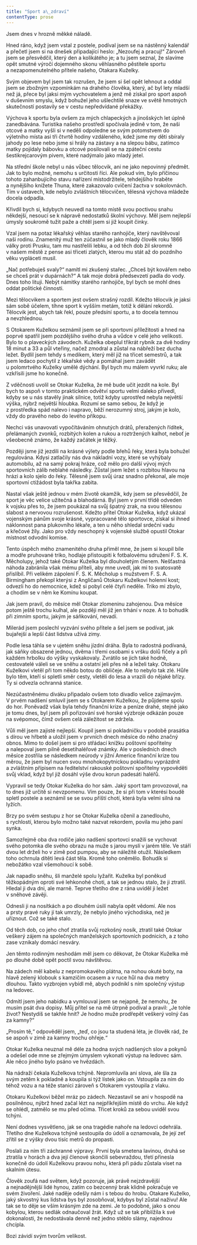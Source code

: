 ```yaml
---
title: "Sport a\_zdraví"
contentType: prose
---
```


<section>

Jsem dnes v hrozně měkké náladě.

Hned ráno, když jsem vstal z postele, podíval jsem se na nástěnný kalendář a přečetl jsem si na dnešek připadající heslo: „Nezoufej a pracuj!“ Zároveň jsem se přesvědčil, který den a kolikátého je; a tu jsem seznal, že slavíme opět smutné výročí dojemného skonu věhlasného pěstitele sportu a nezapomenutelného přítele našeho, Otakara Kuželky.

Svým objevem byl jsem tak rozrušen, že jsem si šel opět lehnout a oddal jsem se zbožným vzpomínkám na drahého člověka, který, ač byl lety mladší než já, přece byl jaksi mým vychovatelem a jenž mě získal pro sport aspoň v duševním smyslu, když bohužel jeho ušlechtilé snaze ve světě hmotných skutečností postavily se v cestu nepředvídané překážky.

Výchova k sportu byla ovšem za mých chlapeckých a jinošských let úplně zanedbávána. Turistika našeho prostředí spočívala jedině v tom, že naši otcové a matky vyšli si v neděli odpoledne se svým potomstvem do výletního místa asi tři čtvrtě hodiny vzdáleného, kdež jsme my děti sbíraly jahody po lese nebo jsme si hrály na zástavy a na slepou bábu, zatímco matky pojídaly bábovku a otcové posilovali se na zpáteční cestu šestikrejcarovým pivem, které nadýmalo jako mladý jetel.

Na střední škole nebyl u nás vůbec tělocvik, ani ne jako nepovinný předmět. Jak to bylo možné, nemohu s určitosti říci. Ale pokud vím, bylo příčinou tohoto zahanbujícího stavu nařízení místodržitele, tehdejšího hraběte a nynějšího knížete Thuna, které zakazovalo cvičení žactva v sokolovnách. Tím v ústavech, kde nebylo zvláštních tělocvičen, tělesná výchova mládeže docela odpadla.

Křivdil bych si, kdybych neuvedl na tomto místě svou poctivou snahu někdejší, nesoucí se k nápravě nedostatků školní výchovy. Měl jsem nejlepší úmysly soukromě tužit paže a chtěl jsem si již koupit činky.

Vzal jsem na potaz lékařský věhlas starého ranhojiče, který navštěvoval naši rodinu. Znamenitý muž ten zúčastnil se jako mladý člověk roku 1866 války proti Prusku, tam mu nastřelili lebku, a od těch dob žil skromně v našem městě z pense asi třiceti zlatých, kterou mu stát až do pozdního věku vypláceti musil.

„Nač potřebuješ svaly?“ namítl mi zkušený stařec. „Chceš být kovářem nebo se chceš prát v dupárnách?“ A tak moje dobrá předsevzetí padla do vody. Dnes toho lituji. Nebýt námitky starého ranhojiče, byl bych se mohl dnes oddat politické činnosti.

Mezi tělocvikem a sportem jest ovšem strašný rozdíl. Kdežto tělocvik je jaksi sám sobě účelem, tíhne sport k vyšším metám, totiž k dělání rekordů. Tělocvik jest, abych tak řekl, pouze předsíní sportu, a to docela temnou a nevzhlednou.

S Otokarem Kuželkou seznámil jsem se při sportovní příležitosti a hned na poprvé spatřil jsem pozdějšího svého druha a vůdce v celé jeho velikosti. Bylo to o plaveckých závodech. Kuželka obeplul třikrát rybník za dvě hodiny 18 minut a 33 a půl vteřiny, načež zmodral a zůstal na nábřeží bez ducha ležet. Bydlil jsem tehdy s medikem, který měl již na třicet semestrů, a tak jsem ledaco pochytil z lékařské vědy a pomáhal jsem zavádět u polomrtvého Kuželky umělé dýchání. Byl bych mu málem vyvrkl ruku; ale vzkřísili jsme ho konečně.

Z vděčnosti uvolil se Otokar Kuželka, že mě bude učit jezdit na kole. Byl bych to aspoň v tomto praktickém odvětví sportu velmi daleko přivedl, kdyby se u nás stavěly jinak silnice, totiž kdyby uprostřed nebyla největší výška, nýbrž největší hloubka. Rozumí se samo sebou, že když je z prostředka spád nalevo i napravo, běží nerozumný stroj, jakým je kolo, vždy do pravého nebo do levého příkopu.

Nechci vás unavovati vypočítáváním ohnutých drátů, přeražených řídítek, přelámaných zvonků, rozbitých kolen a rukou a roztržených kalhot, neboť je všeobecně známo, že každý začátek je těžký.

Později jsme již jezdili na krásné výlety podle břehů řeky, která byla bohužel regulována. Kdysi zatlačily nás dva nákladní vozy, které se vyhýbaly automobilu, až na samý pokraj hráze, což mělo pro další vývoj mých sportovních zálib neblahé následky. Zůstal jsem ležet s rozbitou hlavou na hrázi a kolo sjelo do řeky. Tělesně jsem svůj úraz snadno překonal, ale moje sportovní ctižádost byla takřka zabita.

Nastal však ještě jednou v mém životě okamžik, kdy jsem se přesvědčil, že sport je věc velice užitečná a blahodárná. Byl jsem v první třídě odveden k vojsku přes to, že jsem poukázal na svůj špatný zrak, na svou tělesnou slabost a nervovou rozrušenost. Kdežto přítel Otokar Kuželka, když ukázal vojenským pánům svoje krásné, vypracované tělo sportovce, získal si ihned náklonnost pana plukovního lékaře, a ten u něho shledal srdeční vadu a křečové žíly. Jako pro vždy neschopný k vojenské službě opustil Otokar místnost odvodní komise.

Tento úspěch mého znamenitého druha přiměl mne, že jsem si koupil bíle a modře pruhované triko, hodlaje přistoupiti k fotbalovému sdružení F. S. K. Měcholupy, jehož také Otokar Kuželka byl dlouholetým členem. Nešťastná náhoda zabránila však mému příteli, aby mne uvedl, jak mi to svatosvatě přislíbil. Při velikém zápolení F. S. K. Měcholup s mužstvem F. S. A. Birmingham překopl kterýsi z Angličanů Otokaru Kuželkovi holenní kost; odvezli ho do nemocnice, kdež si pobyl celé čtyři neděle. Triko mi zbylo, a chodím se v něm ke Komínu koupat.

Jak jsem pravil, do měsíce měl Otokar zlomeninu zahojenou. Dva měsíce potom ještě trochu kulhal, ale později měl již jen trhání v noze. A to bohudík při zimním sportu, jakým je sáňkování, nevadí.

Milerád jsem poslechl vyzvání svého přítele a šel jsem se podívat, jak bujařejší a lepší část lidstva užívá zimy.

Podle lesa táhla se v ujetém sněhu jízdní dráha. Byla to radostná podívaná, jak sáňky obsazené jednou, dvěma i třemi osobami s vršku dolů fičely a při každém hrbolku do výšky vyskakovaly. Zvrátilo se jich také hodně, cestovatelé váleli se ve sněhu a ostatní jeli přes ně a leželi taky. Otokaru Kuželkovi vletěl při tom někdo botou do obličeje. Ale to nebylo tak zlé. Hůře bylo těm, kteří si spletli směr cesty, vletěli do lesa a vrazili do nějaké břízy. Ty si odvezla ochranná stanice.

Nezúčastněnému diváku připadalo ovšem toto divadlo velice zajímavým. V prvém nadšení smluvil jsem se s Otokarem Kuželkou, že půjdeme spolu do hor. Poněvadž však byla tehdy finanční krize a peníze drahé, stejně jako je tomu dnes, byl jsem při pořizování své horské výzbroje odkázán pouze na svépomoc, čímž ovšem celá záležitost se zdržela.

Vůli měl jsem zajisté nejlepší. Koupil jsem si pokladničku v podobě prasátka s dírou ve hřbetě a uložil jsem v prvních dnech měsíce do něho značný obnos. Mimo to došel jsem si pro střádací knížku poštovní spořitelny a nalepoval jsem pilně desetihaléřové známky. Ale v posledních dnech měsíce zostřila se následkem neúrody v jižní Americe finanční krize tou měrou, že jsem byl nucen svou mnohokopytnickou pokladnu vyprázdnit a zvláštním přípisem na ředitelství rakouské poštovní spořitelny vypověděti svůj vklad, když byl již dosáhl výše dvou korun padesáti haléřů.

Vypravil se tedy Otokar Kuželka do hor sám. Jaký sport tam pro­vozoval, na to dnes již určitě si nevzpomenu. Vím pouze, že si při tom v kterési boudě spletl postele a seznámil se se svou příští chotí, která byla velmi silná na lyžích.

Brzy po svém sestupu z hor se Otokar Kuželka oženil a zanedlouho, s rychlostí, kterou bylo možno také nazvat rekordem, povila mu jeho paní synka.

Samozřejmě oba dva rodiče jako nadšení sportovci snažili se vychovat svého potomka dle svého obrazu na muže s jarou myslí v jarém těle. Ve stáří dvou let drželi ho v zimě pod pumpou, aby se náležitě otužil. Následkem toho ochrnula dítěti levá část těla. Kromě toho oněmělo. Bohudík si nebožátko vzal všemohoucí k sobě.

Jak napadlo sněhu, šli manželé spolu lyžařit. Kuželka byl poněkud těžkopádným oproti své lehkonohé choti, a tak se jednou stalo, že ji ztratil. Hledal ji dva dni, ale marně. Teprve třetího dne z rána uviděl ji ležet v sněhové závěji.

Odnesli ji na nosítkách a po dlouhém úsilí nabyla opět vědomí. Ale nos a prsty pravé ruky jí tak umrzly, že nebylo jiného východiska, než je uříznout. Což se také stalo.

Od těch dob, co jeho choť ztratila svůj rozkošný nosík, ztratil také Otokar veškerý zájem na společných manželských sportovních podnicích, a z toho zase vznikaly domácí nesváry.

Jen těmto rodinným neshodám měl jsem co děkovat, že Otokar Kuželka mě po dlouhé době opět poctil svou návštěvou.

Na zádech měl kabelu z nepromokavého plátna, na nohou okuté boty, na hlavě zelený klobouk s kamzičím ocasem a v ruce hůl na dva metry dlouhou. Takto vyzbrojen vybídl mě, abych podnikl s ním společný výstup na ledovec.

Odmítl jsem jeho nabídku a vymlouval jsem se nejapně, že nemohu, že musím psát dva dopisy. Můj přítel se na mě útrpně podíval a pravil: „Je tohle život? Nestydíš se takhle hnít? Je hodno muže prodřepět veškerý volný čas za kamny?“

„Prosím tě,“ odpověděl jsem, „teď, co jsou ta studená léta, je člověk rád, že se aspoň v zimě za kamny trochu ohřeje.“

Otokar Kuželka neuznal mě déle za hodna svých nadšených slov a pokynů a odešel ode mne se zřejmým úmyslem vykonati výstup na ledovec sám. Ale něco jiného bylo psáno ve hvězdách.

Na nádraží čekala Kuželkova tchýně. Nepromluvila ani slova, ale šla za svým zetěm k pokladně a koupila si týž lístek jako on. Vstou­pila za ním do téhož vozu a na téže stanici zároveň s Otokarem vystoupila z vlaku.

Otokaru Kuželkovi běžel mráz po zádech. Nezastavil se ani v hospodě na posilněnou, nýbrž hned začal lézt na nejpříkřejším místě do vrchu. Ale když se ohlédl, zatmělo se mu před očima. Třicet kroků za sebou uviděl svou tchýni.

Není dodnes vysvětleno, jak se ona tragédie nahoře na ledovci odehrála. Třetího dne Kuželkova tchýně sestoupila do údolí a oznamovala, že její zeť zřítil se z výšky dvou tisíc metrů do propasti.

Poslali za ním tři záchranné výpravy. První byla smetena lavinou, druhá se ztratila v horách a dva její členové skončili sebevraždou, třetí přinesla konečně do údolí Kuželkovu pravou nohu, která při pádu zůstala viset na skalním útesu.

Člověk zoufá nad světem, když pozoruje, jak právě nejzdravější a nejnadějnější lidé hynou, zatím co bezcenný brak klidně pokračuje ve svém živoření. Jaké naděje odešly nám i s tebou do hrobu. Otakare Kuželko, jaký skvostný kus lidstva bys byl zosobňoval, kdybys byl zůstal naživu! Ale tak se to děje se vším krásným zde na zemi. Je to podobné, jako s onou kobylou, kterou sedlák odnaučoval žrát. Když už se tak přiblížila k své dokonalosti, že nedostávala denně než jedno stéblo slámy, najednou chcípla.

Bozi závidí svým tvorům velikost.

</section>
